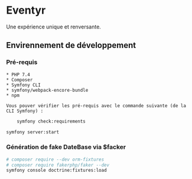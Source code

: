# Eventyr

Une expérience unique et renversante.

## Envirennement de développement

### Pré-requis

	* PHP 7.4
	* Composer
	* Symfony CLI
	* symfony/webpack-encore-bundle
	* npm

	Vous pouver vérifier les pré-requis avec le commande suivante (de la CLI Symfony) :

```bash
	symfony check:requirements
```

```bash
symfony server:start
```

### Génération de fake DateBase via $facker

```bash
# composer require --dev orm-fixtures
# composer require fakerphp/faker --dev
symfony console doctrine:fixtures:load
```
